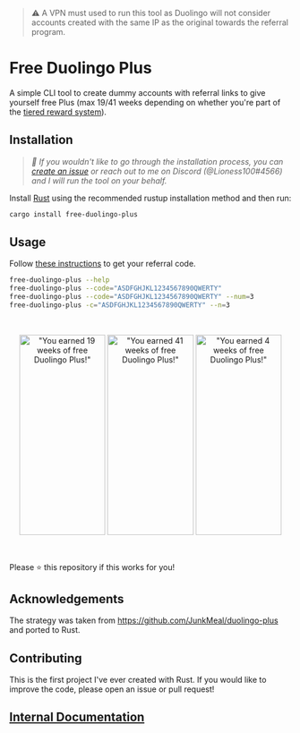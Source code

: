 > ⚠️ A VPN must used to run this tool as Duolingo will not
> consider accounts created with the same IP as the original towards the referral
> program.

# Free Duolingo Plus

A simple CLI tool to create dummy accounts with referral links to give yourself
free Plus (max 19/41 weeks depending on whether you're part of the [tiered
reward system](https://user-images.githubusercontent.com/65814829/180666541-8ceac559-37d8-4e5b-86f4-05b8b265b3b6.png)).

## Installation

> _🎉 If you wouldn't like to go through the installation process, you can
> [create an
> issue](https://github.com/Lioness100/free-duolingo-plus/issues/new?assignees=Lioness100&labels=&template=enter-your-referral-code-link.md&title=Remote+CLI+Usage+Request)
> or reach out to me on Discord (@Lioness100#4566) and I will run the tool on
> your behalf._

Install [Rust](https://www.rust-lang.org/tools/install) using the recommended
rustup installation method and then run:

```sh
cargo install free-duolingo-plus
```

## Usage

Follow [these
instructions](https://support.duolingo.com/hc/en-us/articles/4404225309581-How-does-the-referral-program-work-)
to get your referral code.

```sh
free-duolingo-plus --help
free-duolingo-plus --code="ASDFGHJKL1234567890QWERTY"
free-duolingo-plus --code="ASDFGHJKL1234567890QWERTY" --num=3
free-duolingo-plus -c="ASDFGHJKL1234567890QWERTY" --n=3
```

<br />
<p align="center">
  <img
    alt='"You earned 19 weeks of free Duolingo
Plus!"'
    src="https://user-images.githubusercontent.com/65814829/180655454-56f8855f-b279-4509-af50-d7c91ec41530.png"
    width="153.5"
    height="358.5"
  />
  <img
    alt='"You earned 41 weeks of free Duolingo
Plus!"'
    src="https://user-images.githubusercontent.com/65814829/180673748-af68696e-f418-4728-a733-ae3be23b5e94.png"
    width="153.5"
    height="358.5"
  />
  <img
    alt='"You earned 4 weeks of free Duolingo
Plus!"'
    src="https://user-images.githubusercontent.com/65814829/180692533-399b59ea-9775-469f-b788-fdf9bb018c44.png"
    width="153.5"
    height="358.5"
  />
</p>
<br />

Please ⭐ this repository if this works for you!

## Acknowledgements

The strategy was taken from https://github.com/JunkMeal/duolingo-plus and ported
to Rust.

## Contributing

This is the first project I've ever created with Rust. If you would like to
improve the code, please open an issue or pull request!

## [Internal Documentation](https://docs.rs/free-duolingo-plus)
